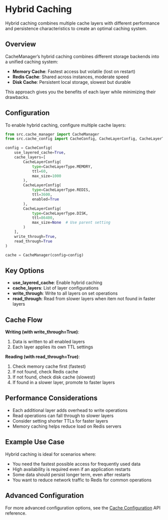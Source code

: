 # Hybrid Caching

Hybrid caching combines multiple cache layers with different performance and persistence characteristics to create an optimal caching system.

## Overview

CacheManager’s hybrid caching combines different storage backends into a unified caching system:

- **Memory Cache**: Fastest access but volatile (lost on restart)
- **Redis Cache**: Shared across instances, moderate speed
- **Disk Cache**: Persistent local storage, slowest but durable

This approach gives you the benefits of each layer while minimizing their drawbacks.

## Configuration

To enable hybrid caching, configure multiple cache layers:

```python
from src.cache_manager import CacheManager
from src.cache_config import CacheConfig, CacheLayerConfig, CacheLayerType

config = CacheConfig(
    use_layered_cache=True,
    cache_layers=[
        CacheLayerConfig(
            type=CacheLayerType.MEMORY,
            ttl=60,
            max_size=1000
        ),
        CacheLayerConfig(
            type=CacheLayerType.REDIS,
            ttl=3600,
            enabled=True
        ),
        CacheLayerConfig(
            type=CacheLayerType.DISK,
            ttl=86400,
            max_size=None  # Use parent setting
        )
    ],
    write_through=True,
    read_through=True
)

cache = CacheManager(config=config)
```

## Key Options

- **use_layered_cache**: Enable hybrid caching
- **cache_layers**: List of layer configurations
- **write_through**: Write to all layers on set operations
- **read_through**: Read from slower layers when item not found in faster layers

## Cache Flow

**Writing (with write_through=True)**:

1. Data is written to all enabled layers
2. Each layer applies its own TTL settings

**Reading (with read_through=True)**:

1. Check memory cache first (fastest)
2. If not found, check Redis cache
3. If not found, check disk cache (slowest)
4. If found in a slower layer, promote to faster layers

## Performance Considerations

- Each additional layer adds overhead to write operations
- Read operations can fall through to slower layers
- Consider setting shorter TTLs for faster layers
- Memory caching helps reduce load on Redis servers

## Example Use Case

Hybrid caching is ideal for scenarios where:

- You need the fastest possible access for frequently used data
- High availability is required even if an application restarts
- Some data should persist longer term, even after restarts
- You want to reduce network traffic to Redis for common operations

## Advanced Configuration

For more advanced configuration options, see the [Cache Configuration](../api/cache_config.md) API reference.
